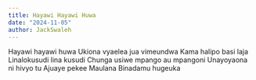 ```yaml
---
title: Hayawi Hayawi Huwa
date: "2024-11-05"
author: JackSwaleh
---
```


Hayawi hayawi huwa
Ukiona vyaelea jua vimeundwa
Kama halipo basi laja
Linalokusudi lina kusudi
Chunga usiwe mpango au mpangoni
Unayoyaona ni hivyo tu
Ajuaye pekee Maulana
Binadamu hugeuka
